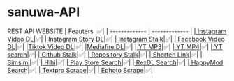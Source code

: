 # sanuwa-API
REST API WEBSITE
| Feauters |✅|
| ------------- | ------------- |
|<a href="https://api-sanuwa.herokuapp.com/docs/download/igpost?url=https://www.instagram.com/p/CVH7xDEJABJ/?utm_medium=copy_link&apikey=sanuwa"> Instagram Video DL</a>|✅|
|<a href="https://api-sanuwa.herokuapp.com/docs/download/igstory?username=__.sanuwa.__&apikey=sanuwa"> Instagram Story DL</a>|✅|
|<a href="https://api-sanuwa.herokuapp.com/docs/other/igstalk?username=__.sanuwa.__&apikey=sanuwa"> Instagram Stalk</a>|✅|
|<a href="https://api-sanuwa.herokuapp.com/docs/download/facebook?url=https://www.facebook.com/alanwalkermusic/videos/277641643524720&apikey=sanuwa"> Facebook Video DL</a>|✅|
|<a href="https://api-sanuwa.herokuapp.com/docs/download/tiktok?url=https://vt.tiktok.com/ZSe6H989j/&apikey=sanuwa">Tiktok Video DL</a>|✅|
|<a href="https://api-sanuwa.herokuapp.com/docs/download/mediafire?url=https://www.mediafire.com/file/t2hxyuz7vbwima1/example.txt/file&apikey=sanuwa">Mediafire DL</a>|✅|
|<a href="https://api-sanuwa.herokuapp.com/docs/download/ytmp3?url=https://www.youtube.com/watch?v=LH7eEN7SrYs&apikey=sanuwa"> YT MP3</a>|✅|
|<a href="https://api-sanuwa.herokuapp.com/docs/download/ytmp4?url=https://www.youtube.com/watch?v=LH7eEN7SrYs&apikey=sanuwa"> YT MP4</a>|✅|
|<a href="https://api-sanuwa.herokuapp.com/docs/search/yt-search?query=how%20to%20create%20whatsapp%20bot&apikey=sanuwa"> YT search</a>|✅|
|<a href="https://api-sanuwa.herokuapp.com/docs/other/ghstalk?username=sanuwaofficial&apikey=sanuwa"> Github Stalk</a>|✅|
|<a href="https://api-sanuwa.herokuapp.com/docs/other/repostalk?username=sanuwaofficial&apikey=sanuwa"> Repository Stalk</a>|✅|
|<a href="https://api-sanuwa.herokuapp.com/docs/other/short-link?url=https://api-sanuwa.herokuapp.com&apikey=sanuwa"> Shorten Link</a>|✅|
|<a href="https://api-sanuwa.herokuapp.com/docs/other/simi?text=hello&lang=en&apikey=sanuwa"> Simsimi</a>|✅|
|<a href="https://api-sanuwa.herokuapp.com/docs/other/hilih?kata=halo&apikey=sanuwa"> Hihi</a>|✅|
|<a href="https://api-sanuwa.herokuapp.com/docs/search/play-store?name=whatsapp&apikey=sanuwa"> Play Store Search</a>|✅|
|<a href="https://api-sanuwa.herokuapp.com/docs/search/rexdl-search?name=whatsapp&apikey=sanuwa"> RexDL Search</a>|✅|
|<a href="https://api-sanuwa.herokuapp.com/docs/search/happymod-search?name=whatsapp&apikey=sanuwa"> HappyMod Search</a>|✅|
|<a href="https://api-sanuwa.herokuapp.com/docs/textpro"> Textpro Scrape</a>|✅|
|<a href="https://api-sanuwa.herokuapp.com/docs/ephoto"> Ephoto Scrape</a>|✅|
